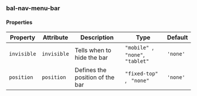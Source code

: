 ### bal-nav-menu-bar
 
#### Properties

| Property    | Attribute   | Description                     | Type                                 | Default  |
| ----------- | ----------- | ------------------------------- | ------------------------------------ | -------- |
| `invisible` | `invisible` | Tells when to hide the bar      | `"mobile" `, ` "none" `, ` "tablet"` | `'none'` |
| `position`  | `position`  | Defines the position of the bar | `"fixed-top" `, ` "none"`            | `'none'` |


 